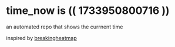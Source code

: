 # time_now is (( 1733950800716 ))

an automated repo that shows the currnent time

inspired by [breakingheatmap](https://github.com/breakingheatmap/breakingheatmap)
